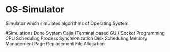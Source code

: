 # OS-Simulator
Simulator which simulates algorithms of Operating System

#Simulations Done
System Calls (Terminal based GUI)
Socket Programming
CPU Scheduling
Process Synchronization
Disk Scheduling
Memory Management
Page Replacement
File Allocation
